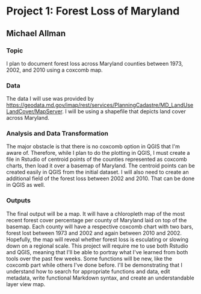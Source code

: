 # Project 1: Forest Loss of Maryland
## Michael Allman

### Topic
I plan to document forest loss across Maryland counties between 1973, 2002, and 2010 using a coxcomb map. 

### Data
The data I will use was provided by https://geodata.md.gov/imap/rest/services/PlanningCadastre/MD_LandUseLandCover/MapServer. I will be using a shapefile that depicts land cover across Maryland.

### Analysis and Data Transformation
The major obstacle is that there is no coxcomb option in QGIS that I'm aware of. Therefore, while I plan to do the plotting in QGIS, I must create a file in Rstudio of centroid points of the counties represented as coxcomb charts, then load it over a basemap of Maryland. The centroid points can be created easily in QGIS from the initial dataset. I will also need to create an additional field of the forest loss between 2002 and 2010. That can be done in QGIS as well.
  
### Outputs
The final output will be a map. It will have a chloropleth map of the most recent forest cover percentage per county of Maryland laid on top of the basemap. Each county will have a respective coxcomb chart with two bars, forest lost between 1973 and 2002 and again between 2010 and 2002. Hopefully, the map will reveal whether forest loss is esculating or slowing down on a regional scale.
This project will require me to use both Rstudio and QGIS, meaning that I'll be able to portray what I've learned from both tools over the past few weeks. Some functions will be new, like the coxcomb part while others I've done before. I'll be demonstrating that I understand how to search for appropriate functions and data, edit metadata, write functional Markdown syntax, and create an understandable layer view map. 
